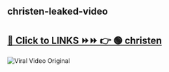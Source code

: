
 ## christen-leaked-video 

# <h2><a href="https://clipsfans.com/christen&ref=git">🔗 Click to LINKS ⏩⏩ 👉 🟢 christen </a></h2>

<a href="https://clipsfans.com/christen&ref=git" rel="nofollow" data-target="animated-image.originalLink"><img src="https://i.ibb.co.com/xMMVF88/686577567.gif" alt="Viral Video Original" style="max-width: 100%; display: inline-block;" data-target="animated-image.originalImage"></a>
